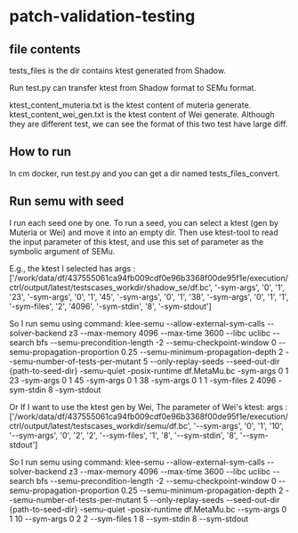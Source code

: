 # patch-validation-testing

## file contents 
tests_files is the dir contains ktest generated from Shadow.

Run test.py can transfer ktest from Shadow format to SEMu format.

ktest_content_muteria.txt is the ktest content of muteria generate.
ktest_content_wei_gen.txt is the ktest content of Wei generate.
Although they are different test, we can see the format of this two test have large diff.


## How to run
In cm docker, run test.py and you can get a dir named tests_files_convert.


## Run semu with seed
I run each seed one by one. To run a seed, you can select a ktest (gen by Muteria or Wei) and move it into an empty dir.
Then use ktest-tool to read the input parameter of this ktest, and use this set of parameter as the symbolic argument of SEMu.



E.g., the ktest I selected has 
args       : ['/work/data/df/437555061ca94fb009cdf0e96b3368f00de95f1e/execution/ctrl/output/latest/testscases_workdir/shadow_se/df.bc', '-sym-args', '0', '1', '23', '-sym-args', '0', '1', '45', '-sym-args', '0', '1', '38', '-sym-args', '0', '1', '1', '-sym-files', '2', '4096', '-sym-stdin', '8', '-sym-stdout']

So I run semu using command:
klee-semu --allow-external-sym-calls --solver-backend z3 --max-memory 4096 --max-time 3600 --libc uclibc --search bfs --semu-precondition-length -2 --semu-checkpoint-window 0 --semu-propagation-proportion 0.25 --semu-minimum-propagation-depth 2 --semu-number-of-tests-per-mutant 5 --only-replay-seeds --seed-out-dir {path-to-seed-dir} -semu-quiet -posix-runtime df.MetaMu.bc -sym-args 0 1 23 -sym-args 0 1 45 -sym-args 0 1 38 -sym-args 0 1 1 -sym-files 2 4096 -sym-stdin 8 -sym-stdout



Or If I want to use the ktest gen by Wei,
The parameter of Wei's ktest:
args       : ['/work/data/df/437555061ca94fb009cdf0e96b3368f00de95f1e/execution/ctrl/output/latest/testscases_workdir/semu/df.bc', '--sym-args', '0', '1', '10', '--sym-args', '0', '2', '2', '--sym-files', '1', '8', '--sym-stdin', '8', '--sym-stdout']

So I run semu using command:
klee-semu --allow-external-sym-calls --solver-backend z3 --max-memory 4096 --max-time 3600 --libc uclibc --search bfs --semu-precondition-length -2 --semu-checkpoint-window 0 --semu-propagation-proportion 0.25 --semu-minimum-propagation-depth 2 --semu-number-of-tests-per-mutant 5 --only-replay-seeds --seed-out-dir {path-to-seed-dir} -semu-quiet -posix-runtime df.MetaMu.bc --sym-args 0 1 10 --sym-args 0 2 2 --sym-files 1 8 --sym-stdin 8 --sym-stdout